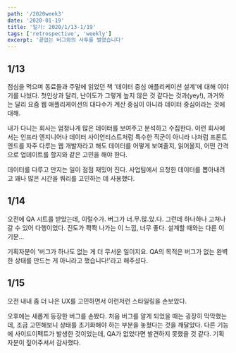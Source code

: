 ```yaml
---
path: '/2020week3'
date: '2020-01-19'
title: '일기: 2020/1/13-1/19'
tags: ['retrospective', 'weekly']
excerpt: '끝없는 버그와의 사투를 벌였습니다'
---
```


## 1/13

점심을 먹으며 동료들과 주말에 읽었던 책 '데이터 중심 애플리케이션 설계'에 대해 이야기를 나눴다. 첫인상과 달리, 난이도가 그렇게 높지 않은 것 같다는 것과(yey!), 과거와는 달리 요즘 웹 애플리케이션의 대다수가 계산 중심이 아니라 데이터 중심이라는 것에 대해.

내가 다니는 회사는 엄청나게 많은 데이터를 보여주고 분석하고 수집한다. 이런 회사에서는 인프라 엔지니어나 데이터 사이언티스트처럼 특수한 직군이 아니라 나처럼 프론트엔드를 자주 다루는 웹 개발자라고 해도 데이터를 어떻게 보여줄지, 읽어올지, 어떤 간격으로 업데이트를 할지와 같은 고민을 해야 한다.

데이터를 다루고 만지는 일이 점점 재밌어 진다. 사업팀에서 요청한 데이터를 뽑아내려고 꽤나 많은 시간을 쿼리를 고민하는 데 사용했다.

## 1/14

오전에 QA 시트를 받았는데, 이럴수가. 버그가 너.무.많.았.다. 그런데 하나하나 고쳐나갈 수 있어 다행이었다. 진도가 쫙쫙 나가는 이 느낌, 너무 좋다. 설계할 때와는 다른 이 기분...

기획자분이 '버그가 하나도 없는 게 더 무서운 일이지요. QA의 목적은 버그가 없는 완벽한 상태를 만드는 게 아니라고 했습니다!'라고 해주셨다.

## 1/15

오전 내내 좀 더 나은 UX를 고민하면서 이런저런 스타일링을 손보았다.

오후에는 새롭게 등장한 버그를 손봤다. 처음 버그를 알게 되었을 때는 굉장히 막막했는데, 조금 고민해보니 상태를 초기화해야 하는 부분을 놓쳤다는 것을 깨달았다. 다른 기능에 사이드이펙트가 발생한 것이었는데, QA가 없었다면 발견하지 못했을 것 같다. 기획자분이 짚어주셔서 감사했다.